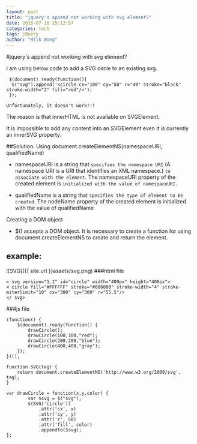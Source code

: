 ```yaml
---
layout: post
title: "jquery's append not working with svg element?"
date: 2015-07-16 15:12:57
categories: tech
tags: jQuery
author: "Milk Wong"
---
```


#jquery's append not working with svg element?

I am using below code to add a SVG circle to an existing svg.

```
 $(document).ready(function(){
  $("svg").append('<circle cx="100" cy="50" r="40" stroke="black" stroke-width="2" fill="red"/>');
 });
```
`Unfortunately, it doesn't work!!!`

The reason is that innerHTML is not available on SVGElement.

It is impossible to add any content into an SVGElement even it is currently an innerSVG property.


##Solution:
Using document.createElementNS(namespaceURI, qualifiedName)

+ namespaceURI is a string that `specifies the namespace URI` (A namespace URI is a URI that identifies an XML namespace.) `to associate with the element`. The namespaceURI property of the created element is `initialized with the value of namespaceURI`.

+ qualifiedName is a string that `specifies the type of element to be created`. The nodeName property of the created element is initialized with the value of qualifiedName

Creating a DOM object

+ $() accepts a DOM object. It is necessary to create a function for using document.createElementNS to create and return the element.


## example:
![SVG]({{ site.url }}assets/svg.png)
###html file

```
< svg version="1.1" id="circle" width="400px" height="400px">
< circle fill="#FFFFFF" stroke="#000000" stroke-width="4" stroke-miterlimit="10" cx="300" cy="300" r="55.5"/>
</ svg>

```

###js file

```
(function() {
    $(document).ready(function() {
        drawCircle();
        drawCircle(100,100,"red");
        drawCircle(200,200,"blue");
        drawCircle(400,400,"gray");
    });
})();

function SVG(tag) {
    return document.createElementNS('http://www.w3.org/2000/svg', tag);
}

var drawCircle = function(x,y,color) {
        var $svg = $("svg");
        $(SVG('circle'))
            .attr('cx', x)
            .attr('cy', y)
            .attr('r', 50)
            .attr('fill', color)
            .appendTo($svg);
};
```
